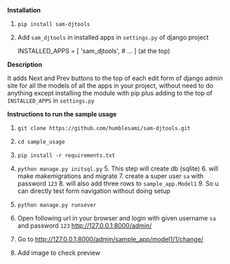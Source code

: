 **Installation**

1. `pip install sam-djtools`
2. Add `sam_djtools` in installed apps in `settings.py` of django project
   

    INSTALLED_APPS = [
       'sam_djtools',
       # ...
    ]
(at the top)

**Description**

It adds Next and Prev buttons to the top of each edit form of django admin site
for all the models of all the apps in your project, without need to do anything
except installing the module with pip plus adding to the top of `INSTALLED_APPS` in `settings.py`

**Instructions to run the sample usage**

1. `git clone https://github.com/humblesami/sam-djtools.git`
2. `cd sample_usage`
3. `pip install -r requirements.txt`
4. `python manage.py initsql.py`
   5. This step will create db (sqlite)
   6. will make makemigrations and migrate 
   7. create a super user `sa` with password `123`
   8. will also add three rows to `sample_app.Model1`
   9. So u can directly test form navigation without doing setup

4. `python manage.py runsever`

5. Open following url in your browser and login with given username `sa` and password `123`
   http://127.0.0.1:8000/admin/ 

6. Go to
   http://127.0.0.1:8000/admin/sample_app/model1/1/change/

7. Add image to check preview
